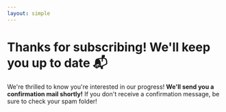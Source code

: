 ```yaml
---
layout: simple
---
```


<div class="w-full flex w-full px-4 sm:px-8 lg:px-16 xl:px-40 2xl:px-64 py-4 xl:py-6 bg-blue-500 text-center">
  <div class="w-full md:w-3/4 lg:w-2/3 xl:w-1/2 m-auto text-white my-12">
    <h1 class="text-3xl text-blue-100">Thanks for subscribing! We'll keep you up to date 📬</h1>
    <p class="text-xl font-medium mt-6 text-blue-200">We're thrilled to know you're interested in our progress! <strong class="text-blue-100">We'll send you a confirmation mail shortly!</strong> If you don't receive a confirmation message, be sure to check your spam folder!</p>
  </div>
</div>